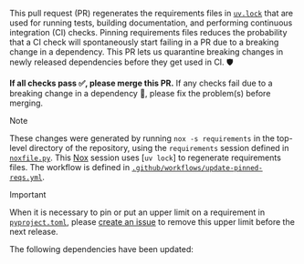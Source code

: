 [`uv.lock`]: https://github.com/PlasmaPy/PlasmaPy/blob/main/uv.lock
[create an issue]: https://github.com/PlasmaPy/PlasmaPy/issues/new?title=Remove+upper+limit+on+version+of
[`.github/workflows/update-pinned-reqs.yml`]: https://github.com/PlasmaPy/PlasmaPy/blob/main/.github/workflows/update-pinned-reqs.yml
[`noxfile.py`]: https://github.com/PlasmaPy/PlasmaPy/blob/main/noxfile.py
[`pyproject.toml`]: https://github.com/PlasmaPy/PlasmaPy/blob/main/pyproject.toml
[Nox]: https://nox.thea.codes/en/stable/
[uv]: https://github.com/astral-sh/uv

This pull request (PR) regenerates the requirements files in [`uv.lock`] that are used for running tests, building documentation, and performing continuous integration (CI) checks. Pinning requirements files reduces the probability that a CI check will spontaneously start failing in a PR due to a breaking change in a dependency. This PR lets us quarantine breaking changes in newly released dependencies before they get used in CI. 🛡

**If all checks pass ✅, please merge this PR.** If any checks fail due to a breaking change in a dependency 🚨, please fix the problem(s) before merging.

> [!NOTE]
> These changes were generated by running `nox -s requirements` in the top-level directory of the repository, using the `requirements` session defined in [`noxfile.py`]. This [Nox] session uses [`uv lock`] to regenerate requirements files. The workflow is defined in [`.github/workflows/update-pinned-reqs.yml`].

> [!IMPORTANT]
> When it is necessary to pin or put an upper limit on a requirement in [`pyproject.toml`], please [create an issue] to remove this upper limit before the next release.

The following dependencies have been updated:
